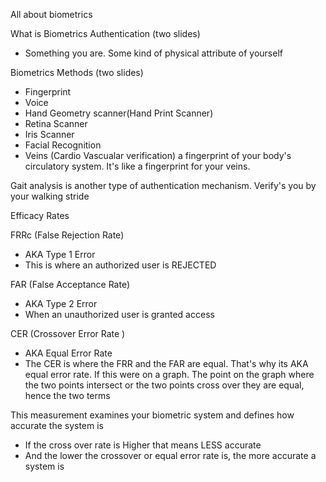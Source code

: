 All about biometrics

What is Biometrics Authentication (two slides)
- Something you are. Some kind of physical attribute of yourself

Biometrics Methods (two slides)

- Fingerprint
- Voice
- Hand Geometry scanner(Hand Print Scanner)
- Retina Scanner
- Iris Scanner
- Facial Recognition
- Veins (Cardio Vascualar verification) a fingerprint of your body's circulatory system. It's like a fingerprint for your veins.

Gait analysis is another type of authentication mechanism. Verify's you by your walking stride


Efficacy Rates

FRRc (False Rejection Rate)
- AKA Type 1 Error
- This is where an authorized user is REJECTED


FAR (False Acceptance Rate)
- AKA Type 2 Error
- When an unauthorized user is granted access 


CER (Crossover Error Rate )
- AKA Equal Error Rate
- The CER is where the FRR and the FAR are equal. That's why its AKA equal error rate. If this were on a graph. The point on the graph where the two points intersect or the two points cross over they are equal, hence the two terms 

This measurement examines your biometric system and defines how accurate the system is

- If the cross over rate is Higher that means LESS accurate
- And the lower the crossover or equal error rate is, the more accurate a system is






